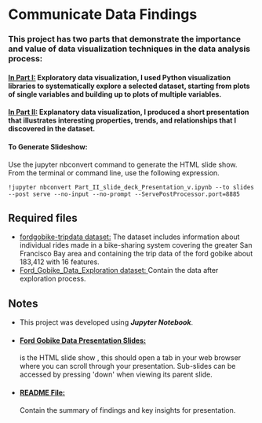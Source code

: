 # Communicate Data Findings

### This project has two parts that demonstrate the importance and value of data visualization techniques in the data analysis process:


#### [In Part I:](https://github.com/RawanAlsaedi/Communicate-Data-Findings/blob/main/Part_I_Ford%20Gobike%20Data%20Exploration%20Project.ipynb)  Exploratory data visualization, I used Python visualization libraries to systematically explore a selected dataset, starting from plots of single variables and building up to plots of multiple variables.

#### [In Part II:](https://github.com/RawanAlsaedi/Communicate-Data-Findings/blob/main/Part_II_slide_deck_Presentation_v.ipynb)  Explanatory data visualization, I produced a short presentation that illustrates interesting properties, trends, and relationships that I discovered in the dataset. 

#### To Generate Slideshow:

Use the jupyter nbconvert command to generate the HTML slide show.  From the terminal or command line, use the following expression.

```
!jupyter nbconvert Part_II_slide_deck_Presentation_v.ipynb --to slides --post serve --no-input --no-prompt --ServePostProcessor.port=8885
```

## Required files
- [fordgobike-tripdata dataset:](https://github.com/RawanAlsaedi/Communicate-Data-Findings/blob/main/201902-fordgobike-tripdata%20(3).csv)
The dataset includes information about individual rides made in a bike-sharing system covering the greater San Francisco Bay area and containing the trip data of the ford gobike about 183,412 with 16 features.
- [Ford_Gobike_Data_Exploration dataset: ](https://github.com/RawanAlsaedi/Communicate-Data-Findings/blob/main/Ford_Gobike_Data_Exploration.csv)
Contain the data after exploration process.


## Notes
- This project was developed using **_Jupyter_ _Notebook_**.
- #### [Ford Gobike Data Presentation Slides:](https://github.com/RawanAlsaedi/Communicate-Data-Findings/blob/main/Part_II_slide_deck_Presentation_v%20slides.html)
  is the HTML slide show , this should open a tab in your web browser where you can scroll through your presentation. Sub-slides can be accessed by pressing 'down' 
        when viewing its parent slide.
 - #### [README File:](https://github.com/RawanAlsaedi/Communicate-Data-Findings/blob/main/README%5B1%5D%20(1).md)
   Contain the summary of findings and key insights for presentation.
